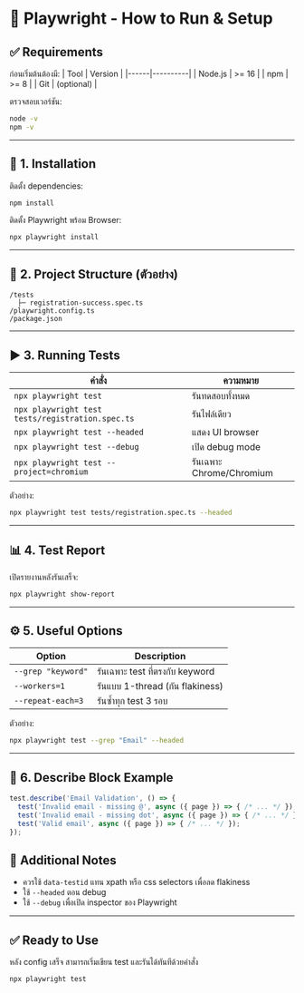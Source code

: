 # 📘 Playwright - How to Run & Setup

## ✅ Requirements
ก่อนเริ่มต้นต้องมี:
| Tool | Version |
|------|----------|
| Node.js | >= 16 |
| npm | >= 8 |
| Git | (optional) |

ตรวจสอบเวอร์ชัน:
```bash
node -v
npm -v
```

---

## 🚀 1. Installation
ติดตั้ง dependencies:
```bash
npm install
```
ติดตั้ง Playwright พร้อม Browser:
```bash
npx playwright install
```

---

## 📂 2. Project Structure (ตัวอย่าง)
```
/tests
  ├─ registration-success.spec.ts
/playwright.config.ts
/package.json
```

---

## ▶️ 3. Running Tests
| คำสั่ง | ความหมาย |
|--------|-----------|
| `npx playwright test` | รันทดสอบทั้งหมด |
| `npx playwright test tests/registration.spec.ts` | รันไฟล์เดียว |
| `npx playwright test --headed` | แสดง UI browser |
| `npx playwright test --debug` | เปิด debug mode |
| `npx playwright test --project=chromium` | รันเฉพาะ Chrome/Chromium |

ตัวอย่าง:
```bash
npx playwright test tests/registration.spec.ts --headed
```

---

## 📊 4. Test Report
เปิดรายงานหลังรันเสร็จ:
```bash
npx playwright show-report
```

---

## ⚙️ 5. Useful Options
| Option | Description |
|--------|-------------|
| `--grep "keyword"` | รันเฉพาะ test ที่ตรงกับ keyword |
| `--workers=1` | รันแบบ 1-thread (กัน flakiness) |
| `--repeat-each=3` | รันซ้ำทุก test 3 รอบ |

ตัวอย่าง:
```bash
npx playwright test --grep "Email" --headed
```

---

## 🧪 6. Describe Block Example
```ts
test.describe('Email Validation', () => {
  test('Invalid email - missing @', async ({ page }) => { /* ... */ });
  test('Invalid email - missing dot', async ({ page }) => { /* ... */ });
  test('Valid email', async ({ page }) => { /* ... */ });
});
```


## 📎 Additional Notes
- ควรใช้ `data-testid` แทน xpath หรือ css selectors เพื่อลด flakiness
- ใช้ `--headed` ตอน debug
- ใช้ `--debug` เพื่อเปิด inspector ของ Playwright

---

## ✅ Ready to Use
หลัง config เสร็จ สามารถเริ่มเขียน test และรันได้ทันทีด้วยคำสั่ง
```bash
npx playwright test
```

